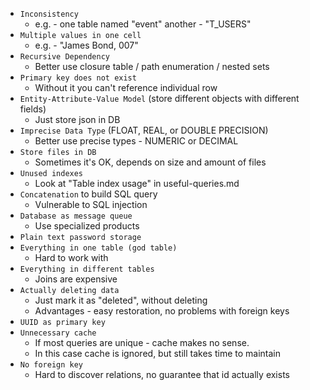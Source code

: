 * `Inconsistency`
    * e.g. - one table named "event" another - "T_USERS"
* `Multiple values in one cell`
    * e.g. - "James Bond, 007"
* `Recursive Dependency`
    * Better use closure table / path enumeration / nested sets
* `Primary key does not exist`
    * Without it you can't reference individual row
* `Entity-Attribute-Value Model` (store different objects with different fields)
    * Just store json in DB
* `Imprecise Data Type` (FLOAT, REAL, or DOUBLE PRECISION)
    * Better use precise types - NUMERIC or DECIMAL
* `Store files in DB`
    * Sometimes it's OK, depends on size and amount of files
* `Unused indexes`
    * Look at "Table index usage" in useful-queries.md
* `Concatenation` to build SQL query
    * Vulnerable to SQL injection
* `Database as message queue`
    * Use specialized products
* `Plain text password storage`
* `Everything in one table (god table)`
    * Hard to work with
* `Everything in different tables`
    * Joins are expensive
* `Actually deleting data`
    * Just mark it as "deleted", without deleting
    * Advantages - easy restoration, no problems with foreign keys
* `UUID as primary key`
* `Unnecessary cache`
    * If most queries are unique - cache makes no sense.
    * In this case cache is ignored, but still takes time to maintain
* `No foreign key`
    * Hard to discover relations, no guarantee that id actually exists

